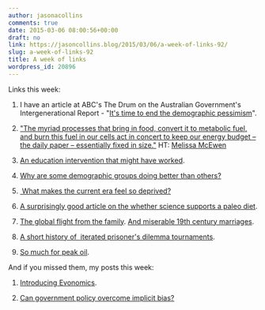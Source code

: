 ```yaml
---
author: jasonacollins
comments: true
date: 2015-03-06 08:00:56+00:00
draft: no
link: https://jasoncollins.blog/2015/03/06/a-week-of-links-92/
slug: a-week-of-links-92
title: A week of links
wordpress_id: 20896
---
```


Links this week:






	
  1. I have an article at ABC's The Drum on the Australian Government's Intergenerational Report - "[It's time to end the demographic pessimism](http://www.abc.net.au/news/2015-03-06/collins-its-time-to-end-the-demographic-pessimism/6284804)".

	
  2. ["The myriad processes that bring in food, convert it to metabolic fuel, and burn this fuel in our cells act in concert to keep our energy budget – the daily paper – essentially fixed in size."](http://blog.nycep.org/calories-calories-read-all-about-it) HT: [Melissa McEwen](https://twitter.com/melissamcewen)

	
  3. [An education intervention that might have worked](http://slatestarcodex.com/2015/02/28/early-intervention-you-might-get-what-you-pay-for/).

	
  4. [Why are some demographic groups doing better than others?](http://www.bloombergview.com/articles/2015-03-02/why-asian-americans-will-soon-be-the-wealthiest-americans)

	
  5. [ What makes the current era feel so deprived?](http://www.cato-unbound.org/2015/03/04/megan-mcardle/its-complicated-hopeful)

	
  6. [A surprisingly good article on the whether science supports a paleo diet](http://aeon.co/magazine/health/is-obesity-caused-by-a-carbs-rich-diet/).

	
  7. [The global flight from the family](http://www.aei.org/publication/global-flight-family/). [And miserable 19th century marriages](http://www.slate.com/blogs/the_vault/2015/03/03/history_of_marriage_a_list_of_100_19th_century_marriages.html).

	
  8. [A short history of  iterated prisoner's dilemma tournaments](https://egtheory.wordpress.com/2015/03/02/ipd/).

	
  9. [So much for peak oil](http://www.eia.gov/dnav/pet/hist/LeafHandler.ashx?n=PET&s=MCRFPUS2&f=M).




And if you missed them, my posts this week:






	
  1. [Introducing Evonomics](https://jasoncollins.blog/2015/03/02/introducing-evonomics/).

	
  2. [Can government policy overcome implicit bias?](https://jasoncollins.blog/2015/03/04/overcoming-implicit-bias/)


